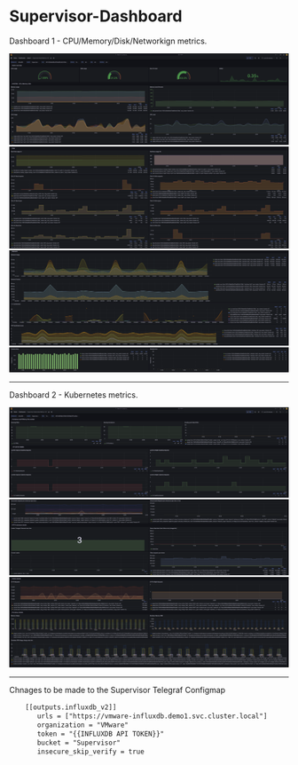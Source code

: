 # Supervisor-Dashboard

Dashboard 1 - CPU/Memory/Disk/Networkign metrics. 

<img src="images/CPUimage1.png" title="CPU 1">
<img src="images/CPUimage2.png" title="CPU 2">
<img src="images/CPUimage3.png" title="CPU 3">
<img src="images/CPUimage4.png" title="CPU 4">

---

Dashboard 2 - Kubernetes metrics. 

<img src="images/K8simage1.png" title="K8S 1">
<img src="images/K8simage2.png" title="K8S 2">
<img src="images/K8simage3.png" title="K8S 3">

---

Chnages to be made to the Supervisor Telegraf Configmap

```
    [[outputs.influxdb_v2]]
       urls = ["https://vmware-influxdb.demo1.svc.cluster.local"]
       organization = "VMware"
       token = "{{INFLUXDB API TOKEN}}"
       bucket = "Supervisor"
       insecure_skip_verify = true
```


